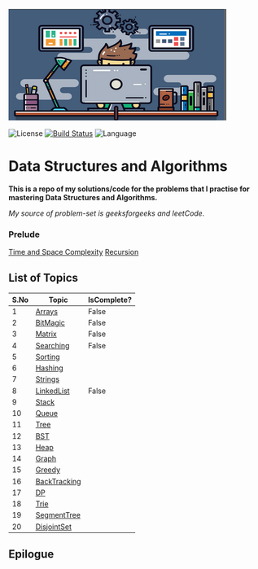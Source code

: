 ![dsa](src/main/resources/dsa.png)

![License](https://img.shields.io/badge/license-Apache_2.0-blue.svg) [![Build Status](https://api.travis-ci.org/surya-uppuluri/DSAlgos.svg?branch=master)](https://api.travis-ci.org/surya-uppuluri/DSAlgos) ![Language](https://img.shields.io/badge/language-Java%20%2F%20Oracle%20%2F%20Bash-blue.svg)

# Data Structures and Algorithms

**This is a repo of my solutions/code for the problems that I practise for mastering Data Structures and Algorithms.**

_My source of problem-set is geeksforgeeks and leetCode._

### Prelude

[Time and Space Complexity](src/main/java/surya/practice/meta/README.md)
[Recursion](src/main/java/surya/practice/geeks/recursion/README.md)

## List of Topics

|S.No|Topic|IsComplete?|
|---|---|---|
|1|[Arrays](src/main/java/surya/practice/geeks/arrays/README.md)|False|
|2|[BitMagic](src/main/java/surya/practice/geeks/bitmagic/README.md)|False|
|3|[Matrix](src/main/java/surya/practice/geeks/matrix/README.md)|False|
|4|[Searching](src/main/java/surya/practice/geeks/searching/README.md)|False|  
|5|[Sorting](src/main/java/surya/practice/geeks/sorting/README.md)| |  
|6|[Hashing](src/main/java/surya/practice/geeks/hashing/README.md)| |
|7|[Strings](src/main/java/surya/practice/geeks/strings/README.md)|  |  
 |8|[LinkedList](src/main/java/surya/practice/geeks/linkedList/README.md)| False| |  
 |9|[Stack](src/main/java/surya/practice/geeks/stack/README.md)| |
|10|[Queue](src/main/java/surya/practice/geeks/queue/README.md)| |  
|11|[Tree](src/main/java/surya/practice/geeks/tree/README.md)| |  
|12|[BST](src/main/java/surya/practice/geeks/bst/README.md)|  |  
|13|[Heap](src/main/java/surya/practice/geeks/heap/README.md)| |
|14|[Graph](src/main/java/surya/practice/geeks/graph/README.md)| |  
|15|[Greedy](src/main/java/surya/practice/geeks/greedy/README.md)| |  
|16|[BackTracking](src/main/java/surya/practice/geeks/backtracking/README.md)| |
|17|[DP](src/main/java/surya/practice/geeks/dp/README.md)|  |  
|18|[Trie](src/main/java/surya/practice/geeks/trie/README.md)| |  
|19|[SegmentTree](src/main/java/surya/practice/geeks/segmentTree/README.md)||  
|20|[DisjointSet](src/main/java/surya/practice/geeks/disjointSet/README.md)| |


## Epilogue